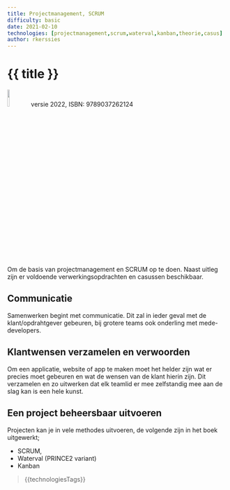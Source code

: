 ```yaml
---
title: Projectmanagement, SCRUM
difficulty: basic
date: 2021-02-10
technologies: [projectmanagement,scrum,waterval,kanban,theorie,casus]
author: rkerssies
---
```



# {{ title }}

<img src="{{ '/_assets/projecten/boekProjectmanagement.jpg' | url }}" style="width:10%;">
versie 2022, ISBN: 9789037262124

Om de basis van projectmanagement en SCRUM op te doen.
Naast uitleg zijn er voldoende verwerkingsopdrachten en casussen beschikbaar. 


## Communicatie
Samenwerken begint met communicatie. Dit zal in ieder geval met de klant/opdrahtgever
gebeuren, bij grotere teams ook onderling met mede-developers.

## Klantwensen verzamelen en verwoorden
Om een applicatie, website of app te maken moet het helder zijn wat er precies moet gebeuren
en wat de wensen van de klant hierin zijn. Dit verzamelen en zo uitwerken dat elk teamlid er mee 
zelfstandig mee aan de slag kan is een hele kunst.

## Een project beheersbaar uitvoeren
Projecten kan je in vele methodes uitvoeren, de volgende zijn in het boek uitgewerkt;
* SCRUM,
* Waterval (PRINCE2 variant)
* Kanban


> {{technologiesTags}}
